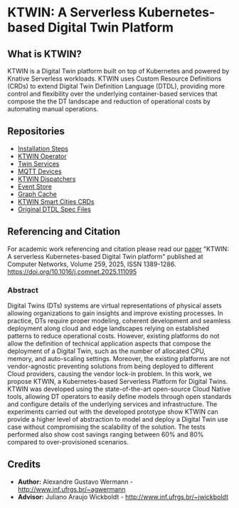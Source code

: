 # KTWIN: A Serverless Kubernetes-based Digital Twin Platform

## What is KTWIN?

KTWIN is a Digital Twin platform built on top of Kubernetes and powered by Knative Serverless workloads. KTWIN uses Custom Resource Definitions (CRDs) to extend Digital Twin Definition Language (DTDL), providing more control and flexibility over the underlying container-based services that compose the the DT landscape and reduction of operational costs by automating manual operations.

## Repositories

- [Installation Steps](https://github.com/Open-Digital-Twin/ktwin-operator/tree/main/docs)
- [KTWIN Operator](https://github.com/Open-Digital-Twin/ktwin-operator)
- [Twin Services](https://github.com/Open-Digital-Twin/ktwin-smart-cities-services)
- [MQTT Devices](https://github.com/Open-Digital-Twin/ktwin-smart-cities-devices)
- [KTWIN Dispatchers](https://github.com/Open-Digital-Twin/ktwin-dispatchers)
- [Event Store](https://github.com/Open-Digital-Twin/ktwin-event-store)
- [Graph Cache](https://github.com/Open-Digital-Twin/ktwin-graph-cache)
- [KTWIN Smart Cities CRDs](https://github.com/Open-Digital-Twin/ktwin-smart-cities-devices)
- [Original DTDL Spec Files](https://github.com/Open-Digital-Twin/ktwin-opendigitaltwins-smartcities)

## Referencing and Citation

For academic work referencing and citation please read our [paper](https://doi.org/10.1016/j.comnet.2025.111095) "KTWIN: A serverless Kubernetes-based Digital Twin platform" published at Computer Networks, Volume 259, 2025, ISSN 1389-1286. https://doi.org/10.1016/j.comnet.2025.111095

### Abstract

Digital Twins (DTs) systems are virtual representations of physical assets allowing organizations to gain insights and improve existing processes. In practice, DTs require proper modeling, coherent development and seamless deployment along cloud and edge landscapes relying on established patterns to reduce operational costs. However, existing platforms do not allow the definition of technical application aspects that compose the deployment of a Digital Twin, such as the number of allocated CPU, memory, and auto-scaling settings. Moreover, the existing platforms are not vendor-agnostic preventing solutions from being deployed to different Cloud providers, causing the vendor lock-in problem. In this work, we propose KTWIN, a Kubernetes-based Serverless Platform for Digital Twins. KTWIN was developed using the state-of-the-art open-source Cloud Native tools, allowing DT operators to easily define models through open standards and configure details of the underlying services and infrastructure. The experiments carried out with the developed prototype show KTWIN can provide a higher level of abstraction to model and deploy a Digital Twin use case without compromising the scalability of the solution. The tests performed also show cost savings ranging between 60% and 80% compared to over-provisioned scenarios.

## Credits

- **Author:** Alexandre Gustavo Wermann - http://www.inf.ufrgs.br/~agwermann
- **Advisor:** Juliano Araujo Wickboldt - http://www.inf.ufrgs.br/~jwickboldt
